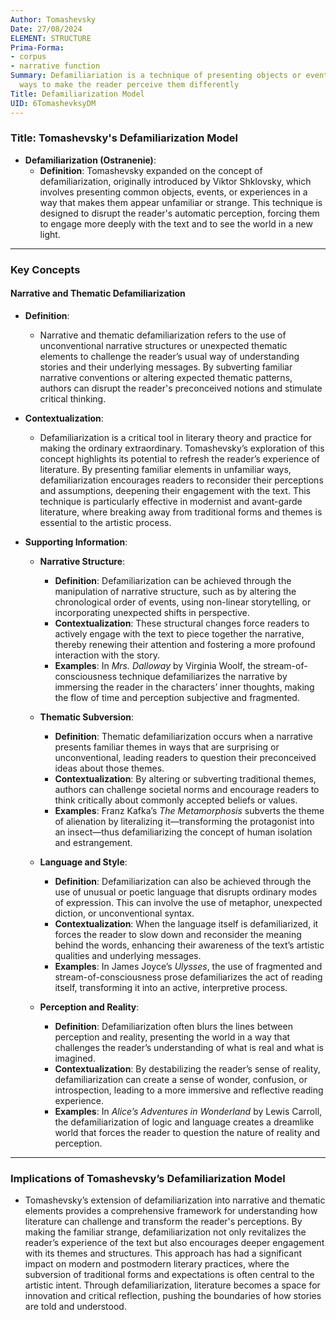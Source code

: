 ```yaml
---
Author: Tomashevsky
Date: 27/08/2024
ELEMENT: STRUCTURE
Prima-Forma:
- corpus
- narrative function
Summary: Defamiliariation is a technique of presenting objects or events in unfamiliar
  ways to make the reader perceive them differently
Title: Defamiliarization Model
UID: 6TomashevksyDM
---
```

### Title: **Tomashevsky's Defamiliarization Model**

- **Defamiliarization (Ostranenie)**:
  - **Definition**: Tomashevsky expanded on the concept of defamiliarization, originally introduced by Viktor Shklovsky, which involves presenting common objects, events, or experiences in a way that makes them appear unfamiliar or strange. This technique is designed to disrupt the reader's automatic perception, forcing them to engage more deeply with the text and to see the world in a new light.

---

### **Key Concepts**

#### **Narrative and Thematic Defamiliarization**

- **Definition**:
  - Narrative and thematic defamiliarization refers to the use of unconventional narrative structures or unexpected thematic elements to challenge the reader’s usual way of understanding stories and their underlying messages. By subverting familiar narrative conventions or altering expected thematic patterns, authors can disrupt the reader's preconceived notions and stimulate critical thinking.

- **Contextualization**:
  - Defamiliarization is a critical tool in literary theory and practice for making the ordinary extraordinary. Tomashevsky’s exploration of this concept highlights its potential to refresh the reader’s experience of literature. By presenting familiar elements in unfamiliar ways, defamiliarization encourages readers to reconsider their perceptions and assumptions, deepening their engagement with the text. This technique is particularly effective in modernist and avant-garde literature, where breaking away from traditional forms and themes is essential to the artistic process.

- **Supporting Information**:
  - **Narrative Structure**:
    - **Definition**: Defamiliarization can be achieved through the manipulation of narrative structure, such as by altering the chronological order of events, using non-linear storytelling, or incorporating unexpected shifts in perspective.
    - **Contextualization**: These structural changes force readers to actively engage with the text to piece together the narrative, thereby renewing their attention and fostering a more profound interaction with the story.
    - **Examples**: In *Mrs. Dalloway* by Virginia Woolf, the stream-of-consciousness technique defamiliarizes the narrative by immersing the reader in the characters’ inner thoughts, making the flow of time and perception subjective and fragmented.

  - **Thematic Subversion**:
    - **Definition**: Thematic defamiliarization occurs when a narrative presents familiar themes in ways that are surprising or unconventional, leading readers to question their preconceived ideas about those themes.
    - **Contextualization**: By altering or subverting traditional themes, authors can challenge societal norms and encourage readers to think critically about commonly accepted beliefs or values.
    - **Examples**: Franz Kafka’s *The Metamorphosis* subverts the theme of alienation by literalizing it—transforming the protagonist into an insect—thus defamiliarizing the concept of human isolation and estrangement.

  - **Language and Style**:
    - **Definition**: Defamiliarization can also be achieved through the use of unusual or poetic language that disrupts ordinary modes of expression. This can involve the use of metaphor, unexpected diction, or unconventional syntax.
    - **Contextualization**: When the language itself is defamiliarized, it forces the reader to slow down and reconsider the meaning behind the words, enhancing their awareness of the text’s artistic qualities and underlying messages.
    - **Examples**: In James Joyce’s *Ulysses*, the use of fragmented and stream-of-consciousness prose defamiliarizes the act of reading itself, transforming it into an active, interpretive process.

  - **Perception and Reality**:
    - **Definition**: Defamiliarization often blurs the lines between perception and reality, presenting the world in a way that challenges the reader’s understanding of what is real and what is imagined.
    - **Contextualization**: By destabilizing the reader’s sense of reality, defamiliarization can create a sense of wonder, confusion, or introspection, leading to a more immersive and reflective reading experience.
    - **Examples**: In *Alice’s Adventures in Wonderland* by Lewis Carroll, the defamiliarization of logic and language creates a dreamlike world that forces the reader to question the nature of reality and perception.

---

### **Implications of Tomashevsky’s Defamiliarization Model**

- Tomashevsky’s extension of defamiliarization into narrative and thematic elements provides a comprehensive framework for understanding how literature can challenge and transform the reader's perceptions. By making the familiar strange, defamiliarization not only revitalizes the reader’s experience of the text but also encourages deeper engagement with its themes and structures. This approach has had a significant impact on modern and postmodern literary practices, where the subversion of traditional forms and expectations is often central to the artistic intent. Through defamiliarization, literature becomes a space for innovation and critical reflection, pushing the boundaries of how stories are told and understood.
